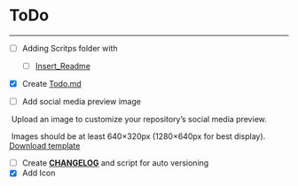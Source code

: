 # ToDo

---

- [ ] Adding Scritps folder with
  - [ ] [Insert_Readme](./scripts/Insert_Readme)
- [x] Create [Todo.md](ToDo.md)

- [ ] Add social media preview image

​	Upload an image to customize your repository’s social media preview.

​	Images should be at least 640×320px (1280×640px for best display).
​	[Download template](./assets/repository-open-graph-template.png)

- [ ] Create **[CHANGELOG](../CHANGELOG.md)** and script for auto versioning 
- [x] Add Icon
